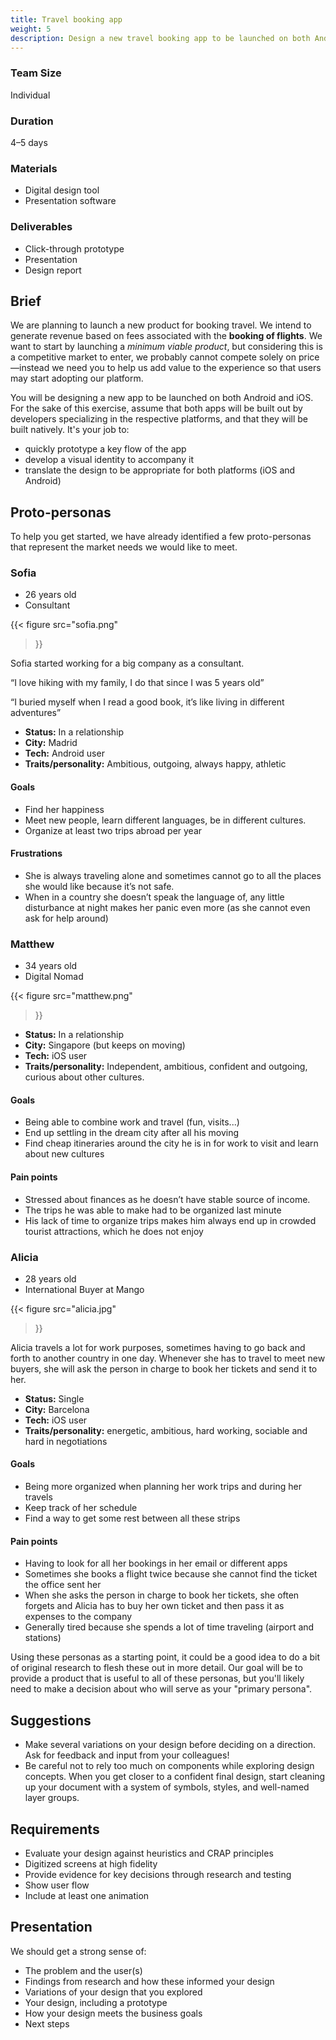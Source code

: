 ```yaml
---
title: Travel booking app
weight: 5
description: Design a new travel booking app to be launched on both Android and iOS.
---
```


<div class="deets row">
  <div>

  ### Team Size

  Individual

  ### Duration

  4–5 days

  </div>

  <div>

  ### Materials

  * Digital design tool
  * Presentation software

  </div>

  <div>

  ### Deliverables

  * Click-through prototype
  * Presentation
  * Design report

  </div>
</div>


## Brief

We are planning to launch a new product for booking travel. We  intend to generate revenue based on fees associated with the **booking of flights**. We want to start by launching a *minimum viable product*, but considering this is a competitive market to enter, we probably cannot compete solely on price—instead we need you to help us add value to the experience so that users may start adopting our platform.

You will be designing a new app to be launched on both Android and iOS. For the sake of this exercise, assume that both apps will be built out by developers specializing in the respective platforms, and that they will be built natively. It's your job to:

* quickly prototype a key flow of the app
* develop a visual identity to accompany it
* translate the design to be appropriate for both platforms (iOS and Android)


## Proto-personas

To help you get started, we have already identified a few proto-personas that represent the market needs we would like to meet.

<div class="personas full-bleed row wide-content">
  <div>

  ### Sofia

  - 26 years old
  - Consultant

  {{< figure
    src="sofia.png"
  >}}

  Sofia started working for a big company as a consultant.

  “I love hiking with my family, I do that since I was 5 years old”

  “I buried myself when I read a good book, it’s like living in different adventures”

  - **Status:**  In a relationship
  - **City:** Madrid
  - **Tech:** Android user
  - **Traits/personality:** Ambitious, outgoing, always happy, athletic

  #### Goals

  - Find her happiness
  - Meet new people, learn different languages, be in different cultures.
  - Organize at least two trips abroad per year

  #### Frustrations

  - She is always traveling alone and sometimes cannot go to all the places she would like because it’s not safe.
  - When in a country she doesn’t speak the language of, any little disturbance at night makes her panic even more (as she cannot even ask for help around)

  </div>
  <div>

  ### Matthew

  - 34 years old
  - Digital Nomad

  {{< figure
    src="matthew.png"
  >}}

  - **Status:** In a relationship
  - **City:** Singapore (but keeps on moving)
  - **Tech:** iOS user
  - **Traits/personality:** Independent, ambitious, confident and outgoing, curious about other cultures.

  #### Goals

  - Being able to combine work and travel (fun, visits...)
  - End up settling in the dream city after all his moving
  - Find cheap itineraries around the city he is in for work to visit and learn about new cultures

  #### Pain points

  - Stressed about finances as he doesn’t have stable source of income.
  - The trips he was able to make had to be organized last minute
  - His lack of time to organize trips makes him always end up in crowded tourist attractions, which he does not enjoy

  </div>
  <div>

  ### Alicia

  - 28 years old
  - International Buyer at Mango

  {{< figure
    src="alicia.jpg"
  >}}

  Alicia travels a lot for work purposes, sometimes having to go back and forth to another country in one day. Whenever she has to travel to meet new buyers, she will ask the person in charge to book her tickets and send it to her.

  - **Status:** Single
  - **City:** Barcelona
  - **Tech:** iOS user
  - **Traits/personality:** energetic, ambitious, hard working, sociable and hard in negotiations

  #### Goals

  - Being more organized when planning her work trips and during her travels
  - Keep track of her schedule
  - Find a way to get some rest between all these strips

  #### Pain points

  - Having to look for all her bookings in her email or different apps
  - Sometimes she books a flight twice because she cannot find the ticket the office sent her
  - When she asks the person in charge to book her tickets, she often forgets and Alicia has to buy her own ticket and then pass it as expenses to the company
  - Generally tired because she spends a lot of time traveling (airport and stations)

  </div>
</div>

Using these personas as a starting point, it could be a good idea to do a bit of original research to flesh these out in more detail. Our goal will be to provide a product that is useful to all of these personas, but you'll likely need to make a decision about who will serve as your "primary persona".


## Suggestions

* Make several variations on your design before deciding on a direction. Ask for feedback and input from your colleagues!
* Be careful not to rely too much on components while exploring design concepts. When you get closer to a confident final design, start cleaning up your document with a system of symbols, styles, and well-named layer groups.


## Requirements

* Evaluate your design against heuristics and CRAP principles
* Digitized screens at high fidelity
* Provide evidence for key decisions through research and testing
* Show user flow
* Include at least one animation


## Presentation

We should get a strong sense of:

* The problem and the user(s)
* Findings from research and how these informed your design
* Variations of your design that you explored
* Your design, including a prototype
* How your design meets the business goals
* Next steps
